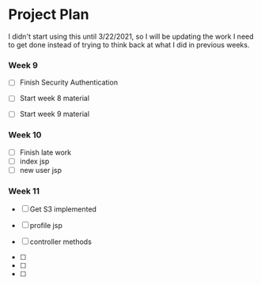 # Project Plan

I didn't start using this until 3/22/2021, so I will be updating the work I need to get done
instead of trying to think back at what I did in previous weeks.

### Week 9
- [ ] Finish Security Authentication
- [ ] Start week 8 material
- [ ] Start week 9 material
  

### Week 10
- [ ] Finish late work
- [ ] index jsp
- [ ] new user jsp
  
### Week 11
- [ ] Get S3 implemented
- [ ] profile jsp
- [ ] controller methods
  

- [ ] 
- [ ] 
- [ ] 